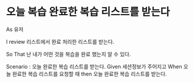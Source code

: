 # 오늘 복습 완료한 복습 리스트를 받는다

As 유저

I review 리스트에서 완료 처리한 리스트를 받는다.

So That 난 내가 어떤 것을 복습을 완료 했는지 알 수 있다.

Scenario : 오늘 완료한 복습 리스트를 받는다.
    Given 세션정보가 주어지고
    When 오늘 완료한 복습 리스트를 요청할 때
    then 오늘 완료한 복습 리스트를 받는다.
